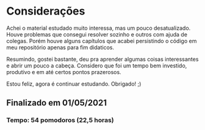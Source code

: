 # Considerações

Achei o material estudado muito interessa, mas um pouco desatualizado. Houve problemas que consegui resolver sozinho e outros com ajuda de colegas. Porém houve alguns capítulos que acabei persistindo o código em meu repositório apenas para fim didaticos.

Resumindo, gostei bastante, deu pra aprender algumas coisas interessantes e abrir um pouco a cabeça. Considero que foi um tempo bem investido, produtivo e em até certos pontos prazerosos.

Estou feliz, agora é continuar estudando. Obrigado! ;)

## Finalizado em 01/05/2021
### Tempo: 54 pomodoros (22,5 horas)
